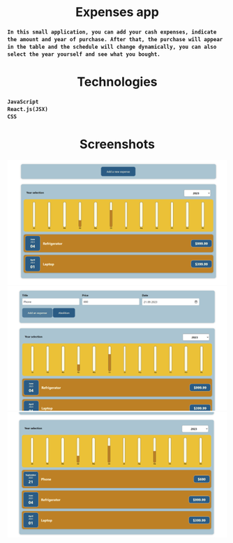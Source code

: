 <h1 align="center">Expenses app</h1>

**`In this small application, you can add your cash expenses, indicate the amount and year of purchase. After that, the purchase will appear in the table and the schedule will change dynamically, you can also select the year yourself and see what you bought.`** <br/>

<h1 align="center">Technologies</h1>

**`JavaScript`** <br/>
**`React.js(JSX)`**<br/>
**`CSS`**

<h1 align="center">Screenshots</h1>

![Alt text](./public/screen1.png)
![Alt text](./public/screen2.png)
![Alt text](./public/screen3.png)
